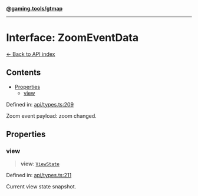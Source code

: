 [**@gaming.tools/gtmap**](README.md)

***

# Interface: ZoomEventData

[← Back to API index](./README.md)

## Contents

- [Properties](#properties)
  - [view](#view)

Defined in: [api/types.ts:209](https://github.com/gamingtools/gt-map/blob/37582d0663306e25f7b67e6e3ae4390bd14c21af/packages/gtmap/src/api/types.ts#L209)

Zoom event payload: zoom changed.

## Properties

### view

> **view**: [`ViewState`](Interface.ViewState.md)

Defined in: [api/types.ts:211](https://github.com/gamingtools/gt-map/blob/37582d0663306e25f7b67e6e3ae4390bd14c21af/packages/gtmap/src/api/types.ts#L211)

Current view state snapshot.
